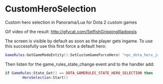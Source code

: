 # CustomHeroSelection
Custom hero selection in Panorama/Lua for Dota 2 custom games

Gif video of the result: http://gfycat.com/SelfishGrippingIlladopsis

The screen is visible by default as soon as the player gets ingame. To use this successfully use this first force a default hero: 

```lua
GameRules:GetGameModeEntity():SetCustomGameForceHero( "npc_dota_hero_jakiro" )
```

Then listen for the game_rules_state_change event and to the handler add:

```lua
if GameRules:State_Get() == DOTA_GAMERULES_STATE_HERO_SELECTION then
		HeroSelection:Start()
```
